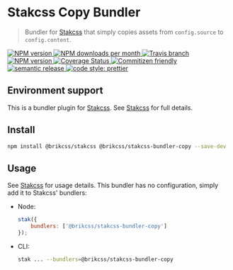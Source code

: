 # Stakcss Copy Bundler

> Bundler for [Stakcss](https://github.com/brikcss/stakcss) that simply copies assets from `config.source` to `config.content`.

<!-- Shields. -->
<p>
	<!-- NPM version. -->
	<a href="https://www.npmjs.com/package/@brikcss/stakcss-bundler-copy">
		<img alt="NPM version" src="https://img.shields.io/npm/v/@brikcss/stakcss-bundler-copy.svg?style=flat-square">
	</a>
	<!-- NPM downloads/month. -->
	<a href="https://www.npmjs.com/package/@brikcss/stakcss-bundler-copy">
		<img alt="NPM downloads per month" src="https://img.shields.io/npm/dm/@brikcss/stakcss-bundler-copy.svg?style=flat-square">
	</a>
	<!-- Travis branch. -->
	<a href="https://github.com/brikcss/stakcss-bundler-copy/tree/master">
		<img alt="Travis branch" src="https://img.shields.io/travis/rust-lang/rust/master.svg?style=flat-square&label=master">
	</a>
	<!-- Codacy. -->
	<a href="https://www.codacy.com/app/thezimmee/stakcss-bundler-copy">
		<img alt="NPM version" src="https://img.shields.io/codacy/grade/ddc103aeef214a15801eb824f12c97bb/master.svg?style=flat-square">
	</a>
	<!-- Coveralls -->
	<a href='https://coveralls.io/github/brikcss/stakcss-bundler-copy?branch=master'>
		<img src='https://img.shields.io/coveralls/github/brikcss/stakcss-bundler-copy/master.svg?style=flat-square' alt='Coverage Status' />
	</a>
	<!-- Commitizen friendly. -->
	<a href="http://commitizen.github.io/cz-cli/">
		<img alt="Commitizen friendly" src="https://img.shields.io/badge/commitizen-friendly-brightgreen.svg?style=flat-square">
	</a>
	<!-- Semantic release. -->
	<a href="https://github.com/semantic-release/semantic-release">
		<img alt="semantic release" src="https://img.shields.io/badge/%20%20%F0%9F%93%A6%F0%9F%9A%80-semantic--release-e10079.svg?style=flat-square">
	</a>
	<!-- Prettier code style. -->
	<a href="https://prettier.io/">
		<img alt="code style: prettier" src="https://img.shields.io/badge/code_style-prettier-ff69b4.svg?style=flat-square">
	</a>
	<!-- MIT License. -->
	<!-- <a href="https://choosealicense.com/licenses/mit/">
		<img alt="License" src="https://img.shields.io/npm/l/express.svg?style=flat-square">
	</a> -->
</p>

## Environment support

This is a bundler plugin for [Stakcss](https://github.com/brikcss/stakcss). See [Stakcss](https://github.com/brikcss/stakcss) for full details.

## Install

```sh
npm install @brikcss/stakcss @brikcss/stakcss-bundler-copy --save-dev
```

## Usage

See [Stakcss](https://github.com/brikcss/stakcss) for usage details. This bundler has no configuration, simply add it to Stakcss' bundlers:

- Node:
	```js
	stak({
		bundlers: ['@brikcss/stakcss-bundler-copy']
	});
	```
- CLI:
	```sh
	stak ... --bundlers=@brikcss/stakcss-bundler-copy
	```
